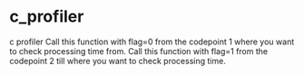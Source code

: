 # c_profiler
c profiler
Call this function with flag=0 from the codepoint 1 where you want to check processing time from.
Call this function with flag=1 from the codepoint 2 till where you want to check processing time.
